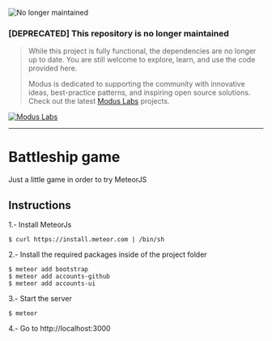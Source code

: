 ![No longer maintained](https://img.shields.io/badge/Maintenance-OFF-red.svg)
### [DEPRECATED] This repository is no longer maintained
> While this project is fully functional, the dependencies are no longer up to date. You are still welcome to explore, learn, and use the code provided here.
>
> Modus is dedicated to supporting the community with innovative ideas, best-practice patterns, and inspiring open source solutions. Check out the latest [Modus Labs](https://labs.moduscreate.com?utm_source=github&utm_medium=readme&utm_campaign=deprecated) projects.

[![Modus Labs](https://res.cloudinary.com/modus-labs/image/upload/h_80/v1531492623/labs/logo-black.png)](https://labs.moduscreate.com?utm_source=github&utm_medium=readme&utm_campaign=deprecated)

---

Battleship game
==================================================
Just a little game in order to try MeteorJS

Instructions
------------
1.- Install MeteorJs

    $ curl https://install.meteor.com | /bin/sh

2.- Install the required packages inside of the project folder

    $ meteor add bootstrap
    $ meteor add accounts-github
    $ meteor add accounts-ui

3.- Start the server

    $ meteor

4.- Go to http://localhost:3000
